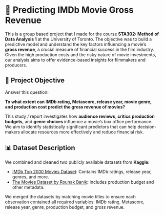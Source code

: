 # 🎥 Predicting IMDb Movie Gross Revenue

This is a group based project that I made for the course **STA302: Method of Data Analysis 1** at the University of Toronto. The objective was to build a predictive model and understand the key factors influencing a movie’s **gross revenue**, a crucial measure of financial success in the film industry. Given the high production costs and the risky nature of movie investments, our analysis aims to offer evidence-based insights for filmmakers and producers.

## 🎯 Project Objective
Answer this question:

**To what extent can IMDb rating, Metascore, release year, movie genre, and production cost predict the gross revenue of movies?**

This study / report investigates how **audience reviews**, **critics** **production budgets**, and **genre choices** influence a movie’s box office performance. We aim to identify statistically significant predictors that can help decision-makers allocate resources more effectively and reduce financial risk.

## 📊 Dataset Description

We combined and cleaned two publicly available datasets from **Kaggle**:
- [IMDb Top 2000 Movies Dataset](https://www.kaggle.com/datasets/prishasawhney/imdb-dataset-top-2000-movies): Contains IMDb ratings, release year, genres, and more.
- [The Movies Dataset by Rounak Banik](https://www.kaggle.com/datasets/rounakbanik/the-movies-dataset): Includes production budget and other metadata.

We merged the datasets by matching movie titles to ensure each observation contained all required variables: IMDb rating, Metascore, release year, genre, production budget, and gross revenue.

